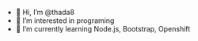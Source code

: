 - 👋 Hi, I’m @thada8
- 👀 I’m interested in programing
- 🌱 I’m currently learning Node.js, Bootstrap, Openshift 


<!---
thada8/thada8 is a ✨ special ✨ repository because its `README.md` (this file) appears on your GitHub profile.
You can click the Preview link to take a look at your changes.
--->
